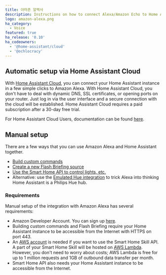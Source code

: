 ```yaml
---
title: 아마존 알렉사
description: Instructions on how to connect Alexa/Amazon Echo to Home Assistant.
logo: amazon-alexa.png
ha_category:
  - Voice
featured: true
ha_release: '0.10'
ha_codeowners:
  - '@home-assistant/cloud'
  - '@ochlocracy'
---
```


## Automatic setup via Home Assistant Cloud

With [Home Assistant Cloud](/cloud/), you can connect your Home Assistant instance in a few simple clicks to Amazon Alexa. With Home Assistant Cloud, you don't have to deal with dynamic DNS, SSL certificates, or opening ports on your router. Just log in via the user interface and a secure connection with the cloud will be established. Home Assistant Cloud requires a paid subscription after a 30-day free trial.

For Home Assistant Cloud Users, documentation can be found [here](https://www.nabucasa.com/config/amazon_alexa/).

## Manual setup

There are a few ways that you can use Amazon Alexa and Home Assistant together.

- [Build custom commands](/integrations/alexa.intent/)
- [Create a new Flash Briefing source](/integrations/alexa.flash_briefings/)
- [Use the Smart Home API to control lights, etc.](/integrations/alexa.smart_home/)
- Alternative: use the [Emulated Hue integration][emulated-hue-component] to trick Alexa into thinking Home Assistant is a Philips Hue hub.

### Requirements

Manual setup of the integration with Amazon Alexa has several requirements:

- Amazon Developer Account. You can sign up [here][amazon-dev-console].
- Building custom commands and Flash Briefing require your Home Assistant instance to be accessible from the Internet with HTTPS on port 443.
- An [AWS account](https://aws.amazon.com/free/) is needed if you want to use the Smart Home Skill API. A part of your Smart Home Skill will be hosted on [AWS Lambda](https://aws.amazon.com/lambda/pricing/). However, you don't need to worry about costs; AWS Lambda is free for up to 1 million requests and 1GB of outbound data transfer per month.
- Smart Home API also needs your Home Assistant instance to be accessible from the Internet.

[amazon-dev-console]: https://developer.amazon.com
[emulated-hue-component]: /integrations/emulated_hue/

